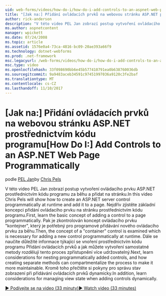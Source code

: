 ```yaml
---
uid: web-forms/videos/how-do-i/how-do-i-add-controls-to-an-aspnet-web-page-programmatically
title: "[Jak na:] Přidání ovládacích prvků na webovou stránku ASP.NET prostřednictvím kódu programu | Microsoft Docs"
author: rick-anderson
description: "V této video PEL Jan zobrazí postup vytvoření ovládacího prvku ASP.NET prostřednictvím kódu programu za běhu a přidat na stránku. První informace o základní koncepci..."
ms.author: aspnetcontent
manager: wpickett
ms.date: 07/24/2008
ms.topic: article
ms.assetid: 1576e0a4-73ca-4816-bc09-20ae393a66f9
ms.technology: dotnet-webforms
ms.prod: .net-framework
msc.legacyurl: /web-forms/videos/how-do-i/how-do-i-add-controls-to-an-aspnet-web-page-programmatically
msc.type: video
ms.openlocfilehash: 33f098690bb6e45b577410791ea0b638760036db
ms.sourcegitcommit: 9a9483aceb34591c97451997036a9120c3fe2baf
ms.translationtype: MT
ms.contentlocale: cs-CZ
ms.lasthandoff: 11/10/2017
---
```

<a name="how-do-i-add-controls-to-an-aspnet-web-page-programmatically"></a><span data-ttu-id="9a6be-104">[Jak na:] Přidání ovládacích prvků na webovou stránku ASP.NET prostřednictvím kódu programu</span><span class="sxs-lookup"><span data-stu-id="9a6be-104">[How Do I:] Add Controls to an ASP.NET Web Page Programmatically</span></span>
====================
<span data-ttu-id="9a6be-105">podle [PEL Jan](https://twitter.com/chrispels)</span><span class="sxs-lookup"><span data-stu-id="9a6be-105">by [Chris Pels](https://twitter.com/chrispels)</span></span>

<span data-ttu-id="9a6be-106">V této video PEL Jan zobrazí postup vytvoření ovládacího prvku ASP.NET prostřednictvím kódu programu za běhu a přidat na stránku.</span><span class="sxs-lookup"><span data-stu-id="9a6be-106">In this video Chris Pels will show how to create an ASP.NET server control programmatically at runtime and add it to a page.</span></span> <span data-ttu-id="9a6be-107">Nejdřív zjistěte základní koncepci přidání ovládacího prvku na stránku prostřednictvím kódu programu.</span><span class="sxs-lookup"><span data-stu-id="9a6be-107">First, learn the basic concept of adding a control to a page programmatically.</span></span> <span data-ttu-id="9a6be-108">Pak je zkontrolován koncept ovládacího prvku "kontejner", který je potřebný pro programové přidávání nového ovládacího prvku za běhu.</span><span class="sxs-lookup"><span data-stu-id="9a6be-108">Then, the concept of a "container" control is examined which is necessary for adding a new control programmatically at runtime.</span></span> <span data-ttu-id="9a6be-109">Dále se naučíte důležité informace týkající se vnoření prostřednictvím kódu programu Přidání ovládacích prvků a jak můžete vytvoření samostatné metody rozdělují tento proces zpřístupnění více udržovatelný.</span><span class="sxs-lookup"><span data-stu-id="9a6be-109">Next, learn considerations for nesting programmatically added controls, and how creating separate methods can compartmentalize the process to make it more maintainable.</span></span> <span data-ttu-id="9a6be-110">Kromě toho přečtěte si pokyny pro správu stav zobrazení při přidávání ovládacích prvků dynamicky.</span><span class="sxs-lookup"><span data-stu-id="9a6be-110">In addition, learn considerations for managing view state when adding controls dynamically.</span></span>

[<span data-ttu-id="9a6be-111">&#9654; Podívejte se na video (33 minuty)</span><span class="sxs-lookup"><span data-stu-id="9a6be-111">&#9654; Watch video (33 minutes)</span></span>](https://channel9.msdn.com/Blogs/ASP-NET-Site-Videos/how-do-i-add-controls-to-an-aspnet-web-page-programmatically)
